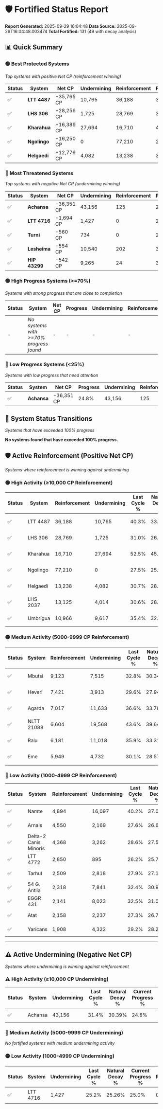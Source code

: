 # 🛡️ Fortified Status Report

**Report Generated:** 2025-09-29 16:04:48
**Data Source:** 2025-09-29T16:04:48.003474
**Total Fortified:** 131 (49 with decay analysis)

## 📊 Quick Summary

### 🟢 **Best Protected Systems**
*Top systems with positive Net CP (reinforcement winning)*

| Status | System | Net CP | Undermining | Reinforcement | Progress |
|--------|--------|--------|-------------|---------------|----------|
| ✅ | **LTT 4487** | +35,765 CP | 10,765 | 36,188 | 38.6% |
| ✅ | **LHS 306** | +28,256 CP | 1,725 | 28,769 | 30.7% |
| ✅ | **Kharahua** | +16,389 CP | 27,694 | 16,710 | 48.2% |
| ✅ | **Ngolingo** | +16,250 CP | 0 | 77,210 | 27.5% |
| ✅ | **Helgaedi** | +12,779 CP | 4,082 | 13,238 | 30.1% |

### 🔴 **Most Threatened Systems**
*Top systems with negative Net CP (undermining winning)*

| Status | System | Net CP | Undermining | Reinforcement | Progress |
|--------|--------|--------|-------------|---------------|----------|
| ✅ | **Achansa** | -36,351 CP | 43,156 | 125 | 24.8% |
| ✅ | **LTT 4716** | -1,694 CP | 1,427 | 0 | 25.0% |
| ✅ | **Turni** | -560 CP | 734 | 0 | 25.5% |
| ✅ | **Lesheima** | -554 CP | 10,540 | 202 | 32.6% |
| ✅ | **HIP 43299** | -542 CP | 9,265 | 24 | 31.8% |

### 🟢 **High Progress Systems (>=70%)**
*Systems with strong progress that are close to completion*

| Status | System | Net CP | Progress | Undermining | Reinforcement |
|--------|--------|--------|----------|-------------|---------------|
| - | *No systems with >=70% progress found* | - | - | - | - |

### 🔴 **Low Progress Systems (<25%)**
*Systems with low progress that need attention*

| Status | System | Net CP | Progress | Undermining | Reinforcement |
|--------|--------|--------|----------|-------------|---------------|
| ✅ | **Achansa** | -36,351 CP | 24.8% | 43,156 | 125 |
## 🔄 System Status Transitions
*Systems that have exceeded 100% progress*

**No systems found that have exceeded 100% progress.**

## 🛡️ Active Reinforcement (Positive Net CP)
*Systems where reinforcement is winning against undermining*

### 🟢 High Activity (≥10,000 CP Reinforcement)

| Status | System | Reinforcement | Undermining | Last Cycle % | Natural Decay % | Current Progress % | Current CP | Net CP | Activity |
|--------|--------|---------------|-------------|--------------|-----------------|-------------------|------------|--------|----------|
| ✅ | LTT 4487 | 36,188 | 10,765 | 40.3% | 33.10% | 38.6% | 250,900 | +35,765 | 🟢 High Reinforcement |
| ✅ | LHS 306 | 28,769 | 1,725 | 31.0% | 26.35% | 30.7% | 199,550 | +28,256 | 🟢 High Reinforcement |
| ✅ | Kharahua | 16,710 | 27,694 | 52.5% | 45.68% | 48.2% | 313,300 | +16,389 | 🟢 High Reinforcement |
| ✅ | Ngolingo | 77,210 | 0 | 27.5% | 25.00% | 27.5% | 178,750 | +16,250 | 🟢 High Reinforcement |
| ✅ | Helgaedi | 13,238 | 4,082 | 30.7% | 28.13% | 30.1% | 195,650 | +12,779 | 🟢 High Reinforcement |
| ✅ | LHS 2037 | 13,125 | 4,014 | 30.6% | 28.06% | 30.0% | 195,000 | +12,630 | 🟢 High Reinforcement |
| ✅ | Umbrigua | 10,966 | 9,617 | 35.4% | 32.27% | 33.9% | 220,349 | +10,575 | 🟢 High Reinforcement |

### 🟡 Medium Activity (5000-9999 CP Reinforcement)

| Status | System | Reinforcement | Undermining | Last Cycle % | Natural Decay % | Current Progress % | Current CP | Net CP | Activity |
|--------|--------|---------------|-------------|--------------|-----------------|-------------------|------------|--------|----------|
| ✅ | Mbutsi | 9,123 | 7,515 | 32.8% | 30.34% | 31.6% | 205,400 | +8,213 | 🟡 Medium Reinforcement |
| ✅ | Heveri | 7,421 | 3,913 | 29.6% | 27.94% | 29.0% | 188,500 | +6,872 | 🟡 Medium Reinforcement |
| ✅ | Agarda | 7,017 | 11,633 | 36.6% | 33.78% | 34.8% | 226,199 | +6,646 | 🟡 Medium Reinforcement |
| ✅ | NLTT 21088 | 6,604 | 19,568 | 43.6% | 39.64% | 40.6% | 263,900 | +6,236 | 🟡 Medium Reinforcement |
| ✅ | Ralu | 6,181 | 11,018 | 35.9% | 33.31% | 34.2% | 222,300 | +5,791 | 🟡 Medium Reinforcement |
| ✅ | Eme | 5,949 | 4,732 | 30.1% | 28.57% | 29.4% | 191,100 | +5,424 | 🟡 Medium Reinforcement |

### 🔴 Low Activity (1000-4999 CP Reinforcement)

| Status | System | Reinforcement | Undermining | Last Cycle % | Natural Decay % | Current Progress % | Current CP | Net CP | Activity |
|--------|--------|---------------|-------------|--------------|-----------------|-------------------|------------|--------|----------|
| ✅ | Namte | 4,894 | 16,097 | 40.2% | 37.02% | 37.7% | 245,050 | +4,444 | 🔵 Low Reinforcement |
| ✅ | Arnais | 4,550 | 2,169 | 27.6% | 26.68% | 27.3% | 177,450 | +4,035 | 🔵 Low Reinforcement |
| ✅ | Delta-2 Canis Minoris | 4,368 | 3,262 | 28.6% | 27.50% | 28.1% | 182,650 | +3,876 | 🔵 Low Reinforcement |
| ✅ | LTT 4772 | 2,850 | 895 | 26.2% | 25.74% | 26.1% | 169,650 | +2,338 | 🔵 Low Reinforcement |
| ✅ | Tarhul | 2,509 | 2,818 | 27.9% | 27.19% | 27.5% | 178,750 | +2,033 | 🔵 Low Reinforcement |
| ✅ | 54 G. Antlia | 2,318 | 7,841 | 32.4% | 30.91% | 31.2% | 202,800 | +1,863 | 🔵 Low Reinforcement |
| ✅ | EGGR 431 | 2,141 | 8,023 | 32.5% | 31.04% | 31.3% | 203,450 | +1,678 | 🔵 Low Reinforcement |
| ✅ | Atat | 2,158 | 2,237 | 27.3% | 26.74% | 27.0% | 175,500 | +1,663 | 🔵 Low Reinforcement |
| ✅ | Yaricans | 1,908 | 4,322 | 29.2% | 28.28% | 28.5% | 185,249 | +1,411 | 🔵 Low Reinforcement |


---

## ⚠️ Active Undermining (Negative Net CP)
*Systems where undermining is winning against reinforcement*

### ⚠️ High Activity (≥10,000 CP Undermining)

| Status | System | Undermining | Last Cycle % | Natural Decay % | Current Progress % | Reinforcement | Current CP | Net CP | Activity |
|--------|--------|-------------|--------------|-----------------|-------------------|---------------|------------|--------|----------|
| ✅ | Achansa | 43,156 | 31.4% | 30.39% | 24.8% | 125 | 161,200 | -36,351 | ⚠️ High Undermining |

### 🔶 Medium Activity (5000-9999 CP Undermining)

*No fortified systems with medium undermining activity*

### 🟡 Low Activity (1000-4999 CP Undermining)

| Status | System | Undermining | Last Cycle % | Natural Decay % | Current Progress % | Reinforcement | Current CP | Net CP | Activity |
|--------|--------|-------------|--------------|-----------------|-------------------|---------------|------------|--------|----------|
| ✅ | LTT 4716 | 1,427 | 25.2% | 25.26% | 25.0% | 0 | 162,500 | -1,694 | 🟡 Low Undermining |
